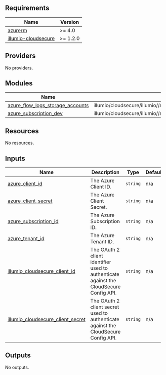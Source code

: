 <!-- BEGIN_TF_DOCS -->
## Requirements

| Name | Version |
|------|---------|
| <a name="requirement_azurerm"></a> [azurerm](#requirement\_azurerm) | >= 4.0 |
| <a name="requirement_illumio-cloudsecure"></a> [illumio-cloudsecure](#requirement\_illumio-cloudsecure) | >= 1.2.0 |

## Providers

No providers.

## Modules

| Name | Source | Version |
|------|--------|---------|
| <a name="module_azure_flow_logs_storage_accounts"></a> [azure\_flow\_logs\_storage\_accounts](#module\_azure\_flow\_logs\_storage\_accounts) | illumio/cloudsecure/illumio//modules/azure_flow_logs_storage_accounts | 1.4.0 |
| <a name="module_azure_subscription_dev"></a> [azure\_subscription\_dev](#module\_azure\_subscription\_dev) | illumio/cloudsecure/illumio//modules/azure_subscription | 1.4.0 |

## Resources

No resources.

## Inputs

| Name | Description | Type | Default | Required |
|------|-------------|------|---------|:--------:|
| <a name="input_azure_client_id"></a> [azure\_client\_id](#input\_azure\_client\_id) | The Azure Client ID. | `string` | n/a | yes |
| <a name="input_azure_client_secret"></a> [azure\_client\_secret](#input\_azure\_client\_secret) | The Azure Client Secret. | `string` | n/a | yes |
| <a name="input_azure_subscription_id"></a> [azure\_subscription\_id](#input\_azure\_subscription\_id) | The Azure Subscription ID. | `string` | n/a | yes |
| <a name="input_azure_tenant_id"></a> [azure\_tenant\_id](#input\_azure\_tenant\_id) | The Azure Tenant ID. | `string` | n/a | yes |
| <a name="input_illumio_cloudsecure_client_id"></a> [illumio\_cloudsecure\_client\_id](#input\_illumio\_cloudsecure\_client\_id) | The OAuth 2 client identifier used to authenticate against the CloudSecure Config API. | `string` | n/a | yes |
| <a name="input_illumio_cloudsecure_client_secret"></a> [illumio\_cloudsecure\_client\_secret](#input\_illumio\_cloudsecure\_client\_secret) | The OAuth 2 client secret used to authenticate against the CloudSecure Config API. | `string` | n/a | yes |

## Outputs

No outputs.
<!-- END_TF_DOCS -->